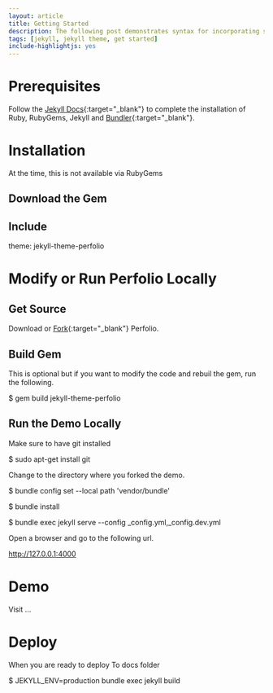 ```yaml
---
layout: article
title: Getting Started
description: The following post demonstrates syntax for incorporating static assets and jekyll plugins in to a blog post or page.
tags: [jekyll, jekyll theme, get started]
include-highlightjs: yes
---
```


# Prerequisites

Follow the [Jekyll Docs](https://jekyllrb.com/docs/installation){:target="_blank"} to complete the installation of Ruby, RubyGems, Jekyll and [Bundler](https://bundler.io){:target="_blank"}.

# Installation

At the time, this is not available via RubyGems

## Download the Gem




## Include

theme: jekyll-theme-perfolio

# Modify or Run Perfolio Locally

## Get Source

Download or [Fork](https://github.com/rossgodwin/jekyll-theme-perfolio/fork){:target="_blank"} Perfolio.

## Build Gem

This is optional but if you want to modify the code and rebuil the gem, run the following.

$ gem build jekyll-theme-perfolio

## Run the Demo Locally

Make sure to have git installed

$ sudo apt-get install git

Change to the directory where you forked the demo.

$ bundle config set --local path 'vendor/bundle'

$ bundle install

$ bundle exec jekyll serve --config _config.yml,_config.dev.yml

Open a browser and go to the following url.

http://127.0.0.1:4000

# Demo

Visit ...

# Deploy

When you are ready to deploy
To docs folder

$ JEKYLL_ENV=production bundle exec jekyll build

